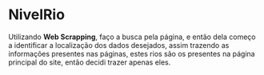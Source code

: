 # NivelRio
Utilizando **Web Scrapping**, faço a busca pela página, e então dela começo a identificar a localização dos dados desejados, assim trazendo as informações presentes nas páginas, estes rios são os presentes na página principal do site, então decidi trazer apenas eles.
